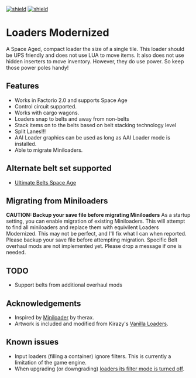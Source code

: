 [![shield](https://img.shields.io/badge/Ko--fi-Donate%20-hotpink?logo=kofi&logoColor=white)](https://ko-fi.com/M4M2LCWTH) [![shield](https://img.shields.io/badge/dynamic/json?color=orange&label=Factorio&query=downloads_count&suffix=%20downloads&url=https%3A%2F%2Fmods.factorio.com%2Fapi%2Fmods%2Floaders-modernized)](https://mods.factorio.com/mod/loaders-modernized)

# Loaders Modernized

A Space Aged, compact loader the size of a single tile.  This loader should be UPS friendly and does
not use LUA to move items.  It also does not use hidden inserters to move inventory.  However, they
do use power.  So keep those power poles handy!

## Features

- Works in Factorio 2.0 and supports Space Age
- Control circuit supported.
- Works with cargo wagons.
- Loaders snap to belts and away from non-belts
- Stack items on to the belts based on belt stacking technology level
- Split Lanes!!!
- AAI Loader graphics can be used as long as AAI Loader mode is installed.
- Able to migrate Miniloaders.

## Alternate belt set supported

- [Ultimate Belts Space Age](https://mods.factorio.com/mod/UltimateBeltsSpaceAge)

## Migrating from Miniloaders

**CAUTION: Backup your save file before migrating Miniloaders**
As a startup setting, you can enable migration of existing Miniloaders.  This will attempt to find all
miniloaders and replace them with equivilent Loaders Modernized.  This may not be perfect, and I'll fix
what I can when reported.  Please backup your save file before attempting migration.  Specific Belt
overhaul mods are not implemented yet.  Please drop a message if one is needed.

## TODO

- Support belts from additional overhaul mods

## Acknowledgements

- Inspired by [Miniloader](https://mods.factorio.com/mod/miniloader) by therax.
- Artwork is included and modified from Kirazy's [Vanilla Loaders](https://mods.factorio.com/mod/vanilla-loaders-hd).

## Known issues

- Input loaders (filling a container) ignore filters.  This is currently a limitation of the game engine.
- When upgrading (or downgrading) [loaders its filter mode is turned off](https://forums.factorio.com/viewtopic.php?f=30&t=119559).
